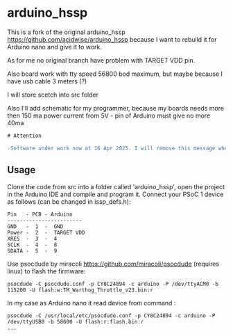 # arduino_hssp

This is a fork of the original arduino_hssp https://github.com/acidwise/arduino_hssp because I want to rebuild it for Arduino nano and give it to work.

As for me no original branch have problem with TARGET VDD pin.

Also board work with tty speed 56800 bod maximum, but maybe because I have usb cable 3 meters (?)

I will store scetch into src folder

Also I'll add schematic for my programmer, because my boards needs more then 150 ma power current from 5V - pin of Arduino must give no more 40ma

```diff
# Attention

-Software under work now at 16 Apr 2025. I will remove this message when it will ready for use
```

## Usage

Clone the code from src into a folder called 'arduino_hssp', open the project in the Arduino IDE and compile and program it. Connect your PSoC 1 device as follows (can be changed in issp_defs.h):
```
Pin   - PCB - Arduino
------------------------
GND   -  1  -  GND
Power -  2  -  TARGET VDD
XRES  -  3  -  4
SCLK  -  4  -  8
SDATA -  5  -  9
```
Use psocdude by miracoli https://github.com/miracoli/psocdude (requires linux) to flash the firmware: 
```
psocdude -C psocdude.conf -p CY8C24894 -c arduino -P /dev/ttyACM0 -b 115200 -U flash:w:TM_Warthog_Throttle_v23.bin:r
```

In my case  as Arduino nano it read device from command :

```
psocdude -C /usr/local/etc/psocdude.conf -p CY8C24894 -c arduino -P /dev/ttyUSB0 -b 58600 -U flash:r:flash.bin:r
...

